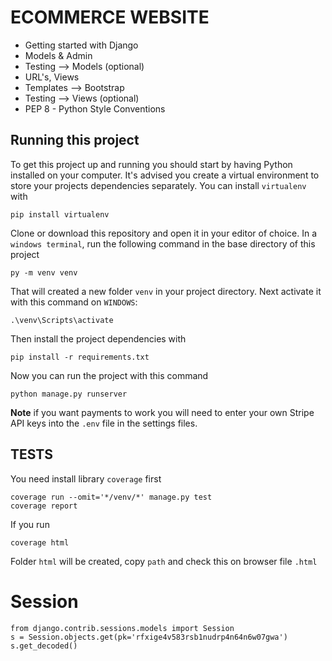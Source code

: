 # ECOMMERCE WEBSITE

- Getting started with Django
- Models & Admin
- Testing --> Models (optional)
- URL's, Views
- Templates --> Bootstrap
- Testing --> Views (optional)
- PEP 8 - Python Style Conventions

## Running this project

To get this project up and running you should start by having Python installed on your computer. It's advised you create a virtual environment to store your projects dependencies separately. You can install `virtualenv` with

```
pip install virtualenv
```

Clone or download this repository and open it in your editor of choice. In a `windows terminal`, run the following command in the base directory of this project

```
py -m venv venv
```

That will created a new folder `venv` in your project directory. Next activate it with this command on `WINDOWS`:

```
.\venv\Scripts\activate
```

Then install the project dependencies with

```
pip install -r requirements.txt
```

Now you can run the project with this command

```
python manage.py runserver
```

**Note** if you want payments to work you will need to enter your own Stripe API keys into the `.env` file in the settings files.

## TESTS

You need install library `coverage` first

```
coverage run --omit='*/venv/*' manage.py test
coverage report
```

If you run

```
coverage html
```

Folder `html` will be created, copy `path` and check this on browser file `.html`

# Session

```
from django.contrib.sessions.models import Session
s = Session.objects.get(pk='rfxige4v583rsb1nudrp4n64n6w07gwa')
s.get_decoded()
```

